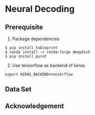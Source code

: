 # Neural Decoding

## Prerequisite

1. Package dependencies
```
$ pip install tableprint
$ conda install -c conda-forge deepdish
$ pip install pyret
```

2. Use tensorflow as backend of keras.
```
export KERAS_BACKEND=tensorflow
```

## Data Set

## Acknowledgement
